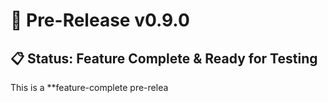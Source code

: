 # 🚀 Pre-Release v0.9.0

## 📋 Status: Feature Complete & Ready for Testing

This is a **feature-complete pre-relea